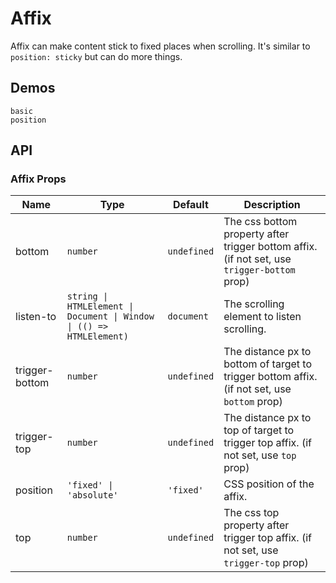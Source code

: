 # Affix

Affix can make content stick to fixed places when scrolling. It's similar to `position: sticky` but can do more things.

## Demos

```demo
basic
position
```

## API

### Affix Props

| Name | Type | Default | Description |
| --- | --- | --- | --- |
| bottom | `number` | `undefined` | The css bottom property after trigger bottom affix. (if not set, use `trigger-bottom` prop) |
| listen-to | `string \| HTMLElement \| Document \| Window \| (() => HTMLElement)` | `document` | The scrolling element to listen scrolling. |
| trigger-bottom | `number` | `undefined` | The distance px to bottom of target to trigger bottom affix. (if not set, use `bottom` prop) |
| trigger-top | `number` | `undefined` | The distance px to top of target to trigger top affix. (if not set, use `top` prop) |
| position | `'fixed' \| 'absolute'` | `'fixed'` | CSS position of the affix. |
| top | `number` | `undefined` | The css top property after trigger top affix. (if not set, use `trigger-top` prop) |
